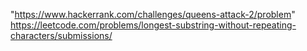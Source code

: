 "https://www.hackerrank.com/challenges/queens-attack-2/problem" 
</br>
https://leetcode.com/problems/longest-substring-without-repeating-characters/submissions/
